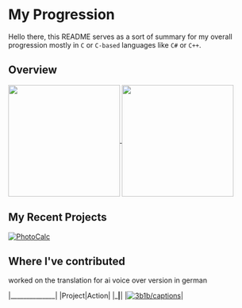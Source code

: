 # My Progression
Hello there,
this README serves as a sort of summary for my overall progression mostly in `C` or `C-based` languages like `C#` or `C++`.

## Overview
<a href="https://github.com/anuraghazra/github-readme-stats">
  <img 
    height=225 
    align="center" 
    src="https://github-readme-stats.vercel.app/api?username=dat-pudding&custom_title=My%20Stats&bg_color=90,000000,990000&text_color=888888&icon_color=555555&title_color=BBBBBB&border_color=FF0000&border_radius=10&include_all_commits=true&show=prs_merged_percentage&hide_rank=true&hide=prs,stars"
    />
</a>
<a href="https://github.com/anuraghazra/github-readme-stats">
  <img 
    height=225 
    align="center" 
    src="https://github-readme-stats.vercel.app/api/top-langs?username=dat-pudding&layout=compact&bg_color=90,000000,990000&text_color=888888&icon_color=555555&title_color=BBBBBB&border_color=FF0000&border_radius=10&custom_title=My%20Favourite%20Languages&hide=cmake,makefile&card_width=200" 
  />
</a>

## My Recent Projects
[![PhotoCalc](https://github-readme-stats.vercel.app/api/pin/?username=dat-pudding&repo=PhotoCalc&bg_color=90,000000,990000&text_color=888888&icon_color=555555&title_color=BBBBBB&border_color=FF0000&border_radius=10)](https://github.com/Dat-Pudding/PhotoCalc)

## Where I've contributed
worked on the translation for ai voice over version in german

|______________| 
|Project|Action| 
|_______|______| 
|[![3b1b/captions](https://github-readme-stats.vercel.app/api/pin/?username=3b1b&repo=captions&bg_color=90,000000,990000&text_color=888888&icon_color=555555&title_color=BBBBBB&border_color=FF0000&border_radius=10)](https://github.com/3b1b/captions)|  

<!--
- 📫 How to reach me: ...
-->
